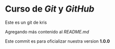 # Curso de _Git_ y _GitHub_

Este es un git de kris

Agregando más contenido al _README.md_

Este commit es para oficializar nuestra version **1.0.0**